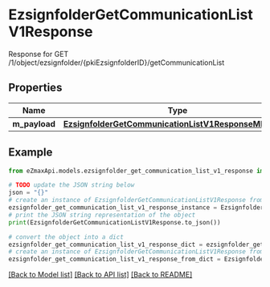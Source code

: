 # EzsignfolderGetCommunicationListV1Response

Response for GET /1/object/ezsignfolder/{pkiEzsignfolderID}/getCommunicationList

## Properties

Name | Type | Description | Notes
------------ | ------------- | ------------- | -------------
**m_payload** | [**EzsignfolderGetCommunicationListV1ResponseMPayload**](EzsignfolderGetCommunicationListV1ResponseMPayload.md) |  | 

## Example

```python
from eZmaxApi.models.ezsignfolder_get_communication_list_v1_response import EzsignfolderGetCommunicationListV1Response

# TODO update the JSON string below
json = "{}"
# create an instance of EzsignfolderGetCommunicationListV1Response from a JSON string
ezsignfolder_get_communication_list_v1_response_instance = EzsignfolderGetCommunicationListV1Response.from_json(json)
# print the JSON string representation of the object
print(EzsignfolderGetCommunicationListV1Response.to_json())

# convert the object into a dict
ezsignfolder_get_communication_list_v1_response_dict = ezsignfolder_get_communication_list_v1_response_instance.to_dict()
# create an instance of EzsignfolderGetCommunicationListV1Response from a dict
ezsignfolder_get_communication_list_v1_response_from_dict = EzsignfolderGetCommunicationListV1Response.from_dict(ezsignfolder_get_communication_list_v1_response_dict)
```
[[Back to Model list]](../README.md#documentation-for-models) [[Back to API list]](../README.md#documentation-for-api-endpoints) [[Back to README]](../README.md)


